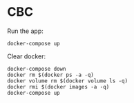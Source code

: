 # CBC


Run the app:
```
docker-compose up
```

Clear docker:
```
docker-compose down
docker rm $(docker ps -a -q)
docker volume rm $(docker volume ls -q)
docker rmi $(docker images -a -q)
docker-compose up
```